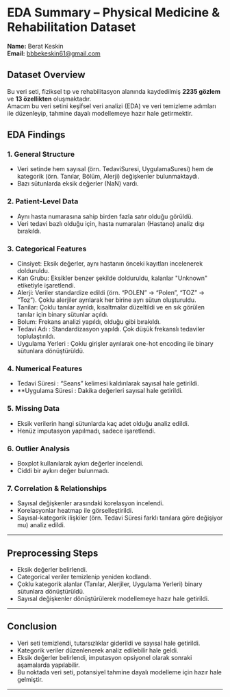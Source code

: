 # EDA Summary – Physical Medicine & Rehabilitation Dataset  

**Name:** Berat Keskin  
**Email:** bbbekeskin61@gmail.com 



##  Dataset Overview  
Bu veri seti, fiziksel tıp ve rehabilitasyon alanında kaydedilmiş **2235 gözlem** ve **13 özellikten** oluşmaktadır.  
Amacım bu veri setini keşifsel veri analizi (EDA) ve veri temizleme adımları ile düzenleyip, tahmine dayalı modellemeye hazır hale getirmektir.  


##  EDA Findings  

### 1. General Structure  
- Veri setinde hem sayısal (örn. TedaviSuresi, UygulamaSuresi) hem de kategorik (örn. Tanılar, Bölüm, Alerji) değişkenler bulunmaktaydı.  
- Bazı sütunlarda eksik değerler (NaN) vardı.  

### 2. Patient-Level Data  
- Aynı hasta numarasına sahip birden fazla satır olduğu görüldü.  
- Veri tedavi bazlı olduğu için, hasta numaraları (Hastano) analiz dışı bırakıldı.  

### 3. Categorical Features  
- Cinsiyet: Eksik değerler, aynı hastanın önceki kayıtları incelenerek dolduruldu.  
- Kan Grubu: Eksikler benzer şekilde dolduruldu, kalanlar "Unknown" etiketiyle işaretlendi.  
- Alerji: Veriler standardize edildi (örn. “POLEN” → “Polen”, “TOZ” → “Toz”). Çoklu alerjiler ayrılarak her birine ayrı sütun oluşturuldu.  
- Tanilar: Çoklu tanılar ayrıldı, kısaltmalar düzeltildi ve en sık görülen tanılar için binary sütunlar açıldı.  
- Bolum: Frekans analizi yapıldı, olduğu gibi bırakıldı.  
- Tedavi Adı : Standardizasyon yapıldı. Çok düşük frekanslı tedaviler toplulaştırıldı.  
- Uygulama Yerleri : Çoklu girişler ayrılarak one-hot encoding ile binary sütunlara dönüştürüldü.  

### 4. Numerical Features  
- Tedavi Süresi : “Seans” kelimesi kaldırılarak sayısal hale getirildi.  
- **Uygulama Süresi : Dakika değerleri sayısal hale getirildi.  

### 5. Missing Data  
- Eksik verilerin hangi sütunlarda kaç adet olduğu analiz edildi.  
- Henüz imputasyon yapılmadı, sadece işaretlendi.  

### 6. Outlier Analysis  
- Boxplot kullanılarak aykırı değerler incelendi.  
- Ciddi bir aykırı değer bulunmadı.  

### 7. Correlation & Relationships  
- Sayısal değişkenler arasındaki korelasyon incelendi.  
- Korelasyonlar heatmap ile görselleştirildi.  
- Sayısal-kategorik ilişkiler (örn. Tedavi Süresi farklı tanılara göre değişiyor mu) analiz edildi.  

---

##  Preprocessing Steps  
- Eksik değerler belirlendi.  
- Categorical veriler temizlenip yeniden kodlandı.  
- Çoklu kategorik alanlar (Tanılar, Alerjiler, Uygulama Yerleri) binary sütunlara dönüştürüldü.  
- Sayısal değişkenler dönüştürülerek modellemeye hazır hale getirildi.  

---

##  Conclusion  
- Veri seti temizlendi, tutarsızlıklar giderildi ve sayısal hale getirildi.  
- Kategorik veriler düzenlenerek analiz edilebilir hale geldi.  
- Eksik değerler belirlendi, imputasyon opsiyonel olarak sonraki aşamalarda yapılabilir.  
- Bu noktada veri seti, potansiyel tahmine dayalı modelleme için hazır hale gelmiştir.  

---
